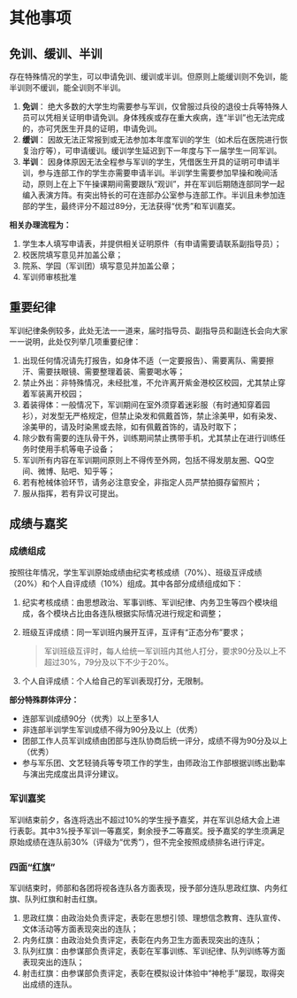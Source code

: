 # 其他事项

## 免训、缓训、半训

存在特殊情况的学生，可以申请免训、缓训或半训。但原则上能缓训则不免训，能半训则不缓训，能全训则不半训。

1. **免训**： 绝大多数的大学生均需要参与军训，仅曾服过兵役的退役士兵等特殊人员可以凭相关证明申请免训。身体残疾或存在重大疾病，连“半训”也无法完成的，亦可凭医生开具的证明，申请免训。
2. **缓训**： 因故无法正常报到或无法参加本年度军训的学生（如术后在医院进行恢复治疗等），可申请缓训。缓训学生延迟到下一年度与下一届学生一同军训。
3. **半训**： 因身体原因无法全程参与军训的学生，凭借医生开具的证明可申请半训，参与连部工作的学生亦需要申请半训。半训学生需要参加早操和晚间活动，原则上在上下午操课期间需要跟队“观训”，并在军训后期随连部同学一起编入表演方阵。有突出特长的可在连部办公室参与连部工作。半训且未参加连部的学生，最终评分不超过89分，无法获得“优秀”和军训嘉奖。

**相关办理流程为：**
1. 学生本人填写申请表，并提供相关证明原件（有申请需要请联系副指导员）；
2. 校医院填写意见并加盖公章；
3. 院系、学园（军训团）填写意见并加盖公章；
4. 军训师审核批准

## 重要纪律

军训纪律条例较多，此处无法一一道来，届时指导员、副指导员和副连长会向大家一一说明，此处仅列举几项重要纪律：

1. 出现任何情况请先打报告，如身体不适（一定要报告）、需要离队、需要擦汗、需要扶眼镜、需要整理着装、需要喝水等；
2. 禁止外出：非特殊情况，未经批准，不允许离开紫金港校区校园，尤其禁止穿着军装离开校园；
3. 着装得体：一般情况下，军训期间在室外须穿着迷彩服（有时通知穿着园衫），对发型无严格规定，但禁止染发和佩戴首饰，禁止涂美甲，如有染发、涂美甲的，请及时染黑或去除，如有佩戴首饰的，请及时取下；
4. 除少数有需要的连队骨干外，训练期间禁止携带手机，尤其禁止在进行训练任务时使用手机等电子设备；
5. 军训所有内容在军训期间原则上不得传至外网，包括不得发朋友圈、QQ空间、微博、贴吧、知乎等；
6. 若有枪械体验环节，请务必注意安全，非指定人员严禁拍摄存留照片；
7. 服从指挥，若有异议可提出。

## 成绩与嘉奖

### 成绩组成

按照往年情况，学生军训原始成绩由纪实考核成绩（70%）、班级互评成绩（20%）和个人自评成绩（10%）组成。其中各部分成绩组成如下：

1. 纪实考核成绩：由思想政治、军事训练、军训纪律、内务卫生等四个模块组成，各个模块占比由各连队根据实际情况进行规定和调整；

2. 班级互评成绩：同一军训班内展开互评，互评有“正态分布”要求；
	>军训班级互评时，每人给统一军训班内其他人打分，要求90分及以上不超过30%，79分及以下不少于20%。

3. 个人自评成绩：个人给自己的军训表现打分，无限制。 

**部分特殊群体评分：**

- 连部军训成绩90分（优秀）以上至多1人
- 非连部半训学生军训成绩不得为90分及以上（优秀）
- 团部工作人员军训成绩由团部与连队协商后统一评分，成绩不得为90分及以上（优秀）
- 参与军乐团、文艺轻骑兵等专项工作的学生，由师政治工作部根据训练出勤率与演出完成度出具评分建议。

### 军训嘉奖

军训结束前夕，各连将选出不超过10%的学生授予嘉奖，并在军训总结大会上进行表彰。其中3%授予军训一等嘉奖，剩余授予二等嘉奖。授予嘉奖的学生须满足原始成绩在连队前30%（评级为“优秀”），但不完全按照成绩排名进行评定。

### 四面“红旗”

军训结束时，师部和各团将视各连队各方面表现，授予部分连队思政红旗、内务红旗、队列红旗和射击红旗。

1. 思政红旗：由政治处负责评定，表彰在思想引领、理想信念教育、连队宣传、文体活动等方面表现突出的连队；
2. 内务红旗：由政治处负责评定，表彰在内务卫生方面表现突出的连队；
3. 队列红旗：由参谋部负责评定，表彰在军事训练、军训纪律、队列训练等方面表现突出的连队；
4. 射击红旗：由参谋部负责评定，表彰在模拟设计体验中“神枪手”屡现，取得突出成绩的连队。

